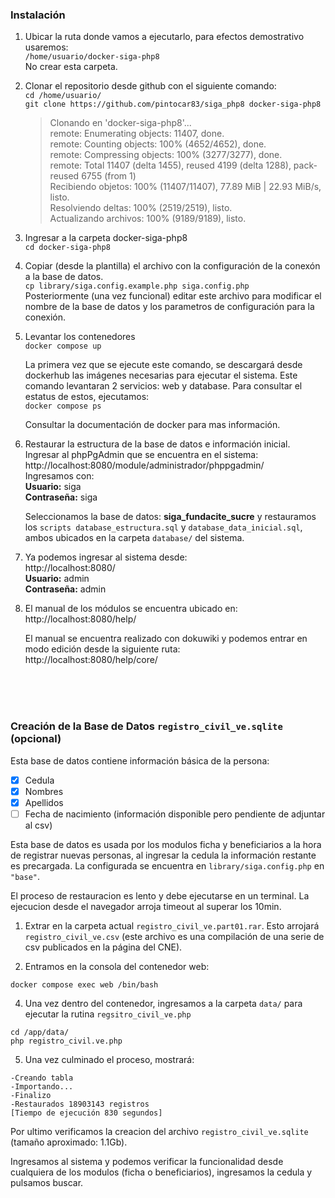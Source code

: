 ### Instalación
1. Ubicar la ruta donde vamos a ejecutarlo, para efectos demostrativo usaremos:\
`/home/usuario/docker-siga-php8`\
No crear esta carpeta.

3. Clonar el repositorio desde github con el siguiente comando:\
`cd /home/usuario/`\
`git clone https://github.com/pintocar83/siga_php8 docker-siga-php8`

	>Clonando en 'docker-siga-php8'...\
remote: Enumerating objects: 11407, done.\
remote: Counting objects: 100% (4652/4652), done.\
remote: Compressing objects: 100% (3277/3277), done.\
remote: Total 11407 (delta 1455), reused 4199 (delta 1288), pack-reused 6755 (from 1)\
Recibiendo objetos: 100% (11407/11407), 77.89 MiB | 22.93 MiB/s, listo.\
Resolviendo deltas: 100% (2519/2519), listo.\
Actualizando archivos: 100% (9189/9189), listo.

5. Ingresar a la carpeta docker-siga-php8\
`cd docker-siga-php8`

7. Copiar (desde la plantilla) el archivo con la configuración de la conexón a la base de datos.\
`cp library/siga.config.example.php siga.config.php`\
	Posteriormente (una vez funcional) editar este archivo para modificar el nombre de la base de datos y los parametros de configuración para la conexión.

9. Levantar los contenedores\
`docker compose up`

	La primera vez que se ejecute este comando, se descargará desde dockerhub las imágenes necesarias para ejecutar el sistema. Este comando levantaran 2 servicios: web y database. Para consultar el estatus de estos, ejecutamos:\
	`docker compose ps`

	Consultar la documentación de docker para mas información.

10. Restaurar la estructura de la base de datos e información inicial. Ingresar al phpPgAdmin que se encuentra en el sistema:
http://localhost:8080/module/administrador/phppgadmin/ \
Ingresamos con:\
**Usuario:** siga\
**Contraseña:** siga

	Seleccionamos la base de datos: **siga_fundacite_sucre** y restauramos los `scripts database_estructura.sql` y `database_data_inicial.sql`, ambos ubicados en la carpeta `database/` del sistema.

11. Ya podemos ingresar al sistema desde:\
http://localhost:8080/ \
**Usuario:** admin\
**Contraseña:** admin

12. El manual de los módulos se encuentra ubicado en:\
http://localhost:8080/help/

	El manual se encuentra realizado con dokuwiki y podemos entrar en modo edición desde la siguiente ruta:\
	http://localhost:8080/help/core/



<br>
<br>
<br>

### Creación de la Base de Datos `registro_civil_ve.sqlite` (opcional)
Esta base de datos contiene información básica de la persona:
- [x] Cedula
- [x] Nombres
- [x] Apellidos
- [ ] Fecha de nacimiento (información disponible pero pendiente de adjuntar al csv)

Esta base de datos es usada por los modulos ficha y beneficiarios a la hora de registrar nuevas personas,
al ingresar la cedula la información restante es precargada. La configurada se encuentra en `library/siga.config.php` en `"base"`.

El proceso de restauracion es lento y debe ejecutarse en un terminal. La ejecucion desde el
navegador arroja timeout al superar los 10min.

1. Extrar en la carpeta actual `registro_civil_ve.part01.rar`. Esto arrojará `registro_civil_ve.csv` (este archivo es una compilación de una serie de csv publicados en la página del CNE).

2. Entramos en la consola del contenedor web:
```
docker compose exec web /bin/bash
```

4. Una vez dentro del contenedor, ingresamos a la carpeta `data/` para ejecutar la rutina `regsitro_civil_ve.php`
```
cd /app/data/
php registro_civil.ve.php
```

5. Una vez culminado el proceso, mostrará:
```
-Creando tabla
-Importando...
-Finalizo
-Restaurados 18903143 registros
[Tiempo de ejecución 830 segundos]
```

Por ultimo verificamos la creacion del archivo `registro_civil_ve.sqlite` (tamaño aproximado: 1.1Gb).

Ingresamos al sistema y podemos verificar la funcionalidad desde cualquiera de los modulos (ficha o beneficiarios), ingresamos la cedula y pulsamos buscar.

